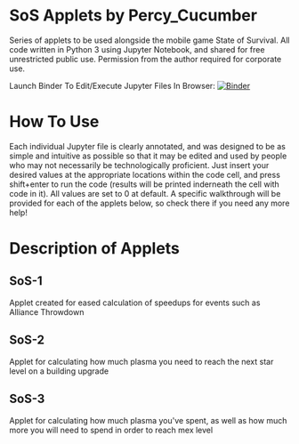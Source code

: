 # SoS Applets by Percy_Cucumber
Series of applets to be used alongside the mobile game State of Survival. All code written in Python 3 using Jupyter Notebook, and shared for free unrestricted public use. Permission from the author required for corporate use.

Launch Binder To Edit/Execute Jupyter Files In Browser:    [![Binder](https://mybinder.org/badge_logo.svg)](https://mybinder.org/v2/gh/Percy-Cucumber/SoS/HEAD)

# How To Use
Each individual Jupyter file is clearly annotated, and was designed to be as simple and intuitive as possible so that it may be edited and used by people who may not necessarily be technologically proficient. Just insert your desired values at the appropriate locations within the code cell, and press shift+enter to run the code (results will be printed inderneath the cell with code in it). All values are set to 0 at default.
A specific walkthrough will be provided for each of the applets below, so check there if you need any more help!

# Description of Applets

## SoS-1
Applet created for eased calculation of speedups for events such as Alliance Throwdown

## SoS-2
Applet for calculating how much plasma you need to reach the next star level on a building upgrade

## SoS-3
Applet for calculating how much plasma you've spent, as well as how much more you will need to spend in order to reach mex level
